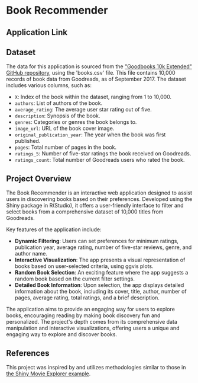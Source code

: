 # Book Recommender

## Application Link



## Dataset

The data for this application is sourced from the ["Goodbooks 10k Extended" GitHub repository](https://github.com/malcolmosh/goodbooks-10k-extended/tree/master), using the 'books.csv' file. This file contains 10,000 records of book data from Goodreads, as of September 2017. The dataset includes various columns, such as:

- `X`: Index of the book within the dataset, ranging from 1 to 10,000.
- `authors`: List of authors of the book.
- `average_rating`: The average user star rating out of five.
- `description`: Synopsis of the book.
- `genres`: Categories or genres the book belongs to.
- `image_url`: URL of the book cover image.
- `original_publication_year`: The year when the book was first published.
- `pages`: Total number of pages in the book.
- `ratings_5`: Number of five-star ratings the book received on Goodreads.
- `ratings_count`: Total number of Goodreads users who rated the book.

## Project Overview

The Book Recommender is an interactive web application designed to assist users in discovering books based on their preferences. Developed using the Shiny package in R(Studio), it offers a user-friendly interface to filter and select books from a comprehensive dataset of 10,000 titles from Goodreads.

Key features of the application include:

- **Dynamic Filtering**: Users can set preferences for minimum ratings, publication year, average rating, number of five-star reviews, genre, and author name.
- **Interactive Visualization**: The app presents a visual representation of books based on user-selected criteria, using ggvis plots.
- **Random Book Selection**: An exciting feature where the app suggests a random book based on the current filter settings.
- **Detailed Book Information**: Upon selection, the app displays detailed information about the book, including its cover, title, author, number of pages, average rating, total ratings, and a brief description.

The application aims to provide an engaging way for users to explore books, encouraging reading by making book discovery fun and personalized. The project's depth comes from its comprehensive data manipulation and interactive visualizations, offering users a unique and engaging way to explore and discover books.


## References

This project was inspired by and utilizes methodologies similar to those in [the Shiny Movie Explorer example](https://github.com/rstudio/shiny-examples/tree/main/051-movie-explorer). 